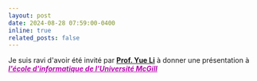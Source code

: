 ```yaml
---
layout: post
date: 2024-08-28 07:59:00-0400
inline: true
related_posts: false
---
```


Je suis ravi d'avoir été invité par **<a href='https://www.cs.mcgill.ca/~yueli/'>Prof. Yue Li</a>** à donner une présentation à ***<span style="color:#b509ac"><u>l'école d'informatique de l'Université McGill</u></span>*** 

